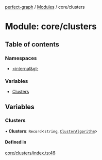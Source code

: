 [perfect-graph](../README.md) / [Modules](../modules.md) / core/clusters

# Module: core/clusters

## Table of contents

### Namespaces

- [&lt;internal\&gt;](core_clusters._internal_.md)

### Variables

- [Clusters](core_clusters#clusters)

## Variables

### Clusters

• **Clusters**: `Record`<`string`, [`ClusterAlgorithm`](core_clusters._internal_#clusteralgorithm)\>

#### Defined in

[core/clusters/index.ts:46](https://github.com/MaastrichtU-IDS/perfect-graph/blob/7784cd6/src/core/clusters/index.ts#L46)
